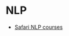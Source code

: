 # NLP
* [Safari NLP courses](https://www.safaribooksonline.com/public/online-training-jupyter/#courses)
